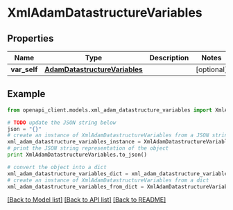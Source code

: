 # XmlAdamDatastructureVariables


## Properties
Name | Type | Description | Notes
------------ | ------------- | ------------- | -------------
**var_self** | [**AdamDatastructureVariables**](AdamDatastructureVariables.md) |  | [optional] 

## Example

```python
from openapi_client.models.xml_adam_datastructure_variables import XmlAdamDatastructureVariables

# TODO update the JSON string below
json = "{}"
# create an instance of XmlAdamDatastructureVariables from a JSON string
xml_adam_datastructure_variables_instance = XmlAdamDatastructureVariables.from_json(json)
# print the JSON string representation of the object
print XmlAdamDatastructureVariables.to_json()

# convert the object into a dict
xml_adam_datastructure_variables_dict = xml_adam_datastructure_variables_instance.to_dict()
# create an instance of XmlAdamDatastructureVariables from a dict
xml_adam_datastructure_variables_from_dict = XmlAdamDatastructureVariables.from_dict(xml_adam_datastructure_variables_dict)
```
[[Back to Model list]](../README.md#documentation-for-models) [[Back to API list]](../README.md#documentation-for-api-endpoints) [[Back to README]](../README.md)


